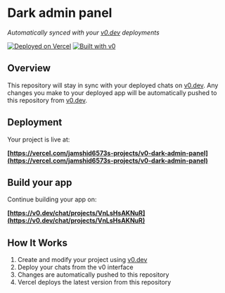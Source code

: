 # Dark admin panel

*Automatically synced with your [v0.dev](https://v0.dev) deployments*

[![Deployed on Vercel](https://img.shields.io/badge/Deployed%20on-Vercel-black?style=for-the-badge&logo=vercel)](https://vercel.com/jamshid6573s-projects/v0-dark-admin-panel)
[![Built with v0](https://img.shields.io/badge/Built%20with-v0.dev-black?style=for-the-badge)](https://v0.dev/chat/projects/VnLsHsAKNuR)

## Overview

This repository will stay in sync with your deployed chats on [v0.dev](https://v0.dev).
Any changes you make to your deployed app will be automatically pushed to this repository from [v0.dev](https://v0.dev).

## Deployment

Your project is live at:

**[https://vercel.com/jamshid6573s-projects/v0-dark-admin-panel](https://vercel.com/jamshid6573s-projects/v0-dark-admin-panel)**

## Build your app

Continue building your app on:

**[https://v0.dev/chat/projects/VnLsHsAKNuR](https://v0.dev/chat/projects/VnLsHsAKNuR)**

## How It Works

1. Create and modify your project using [v0.dev](https://v0.dev)
2. Deploy your chats from the v0 interface
3. Changes are automatically pushed to this repository
4. Vercel deploys the latest version from this repository